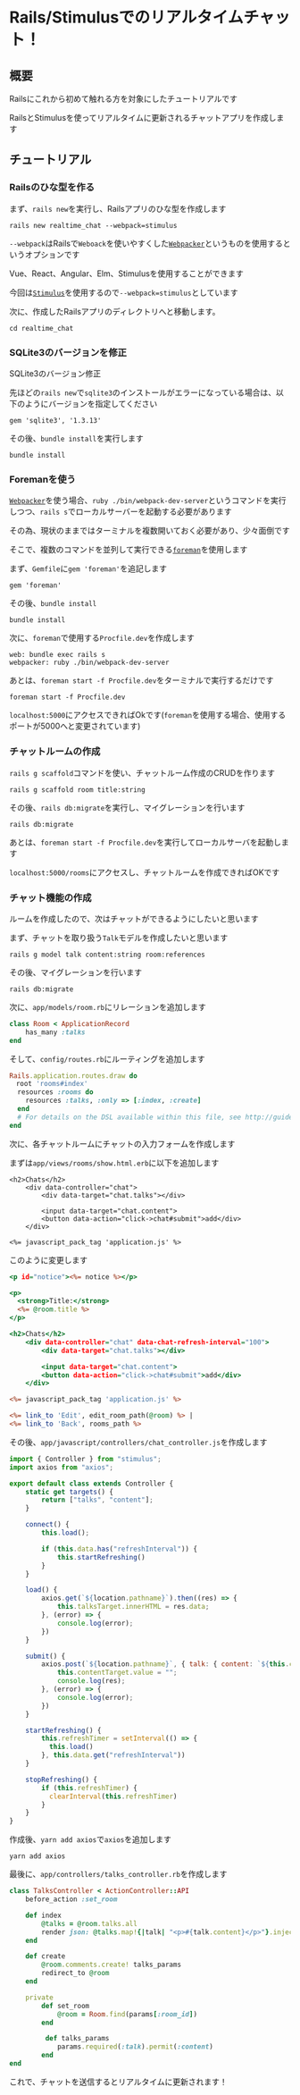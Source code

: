 # Rails/Stimulusでのリアルタイムチャット！
## 概要

Railsにこれから初めて触れる方を対象にしたチュートリアルです

RailsとStimulusを使ってリアルタイムに更新されるチャットアプリを作成します

## チュートリアル
### Railsのひな型を作る

まず、`rails new`を実行し、Railsアプリのひな型を作成します

```shell
rails new realtime_chat --webpack=stimulus
```

`--webpack`はRailsで`Weboack`を使いやすくした[`Webpacker`](https://github.com/rails/webpacker)というものを使用するというオプションです

Vue、React、Angular、Elm、Stimulusを使用することができます

今回は[`Stimulus`](https://github.com/stimulusjs/stimulus)を使用するので`--webpack=stimulus`としています

次に、作成したRailsアプリのディレクトリへと移動します。

```shell
cd realtime_chat
```

### SQLite3のバージョンを修正

SQLite3のバージョン修正

先ほどの`rails new`で`sqlite3`のインストールがエラーになっている場合は、以下のようにバージョンを指定してください

```ruby:Gemfile
gem 'sqlite3', '1.3.13'
```

その後、`bundle install`を実行します

```shell
bundle install
```

### Foremanを使う

[`Webpacker`](https://github.com/rails/webpacker)を使う場合、`ruby ./bin/webpack-dev-server`というコマンドを実行しつつ、`rails s`でローカルサーバーを起動する必要があります

その為、現状のままではターミナルを複数開いておく必要があり、少々面倒です

そこで、複数のコマンドを並列して実行できる[`foreman`](https://github.com/ddollar/foreman)を使用します

まず、`Gemfile`に`gem 'foreman'`を追記します

```ruby:Gemfile
gem 'foreman'
```

その後、`bundle install`

```shell
bundle install
```

次に、`foreman`で使用する`Procfile.dev`を作成します

```Procfile.dev
web: bundle exec rails s
webpacker: ruby ./bin/webpack-dev-server
```

あとは、`foreman start -f Procfile.dev`をターミナルで実行するだけです

```shell
foreman start -f Procfile.dev
```

`localhost:5000`にアクセスできればOkです(`foreman`を使用する場合、使用するポートが5000へと変更されています)

### チャットルームの作成

`rails g scaffold`コマンドを使い、チャットルーム作成のCRUDを作ります

```shell
rails g scaffold room title:string
```

その後、`rails db:migrate`を実行し、マイグレーションを行います

```shell
rails db:migrate
```

あとは、`foreman start -f Procfile.dev`を実行してローカルサーバを起動します

`localhost:5000/rooms`にアクセスし、チャットルームを作成できればOKです

### チャット機能の作成

ルームを作成したので、次はチャットができるようにしたいと思います

まず、チャットを取り扱う`Talk`モデルを作成したいと思います

```shell
rails g model talk content:string room:references
```

その後、マイグレーションを行います

```shell
rails db:migrate
```

次に、`app/models/room.rb`にリレーションを追加します

```ruby:app/models/room.rb
class Room < ApplicationRecord
    has_many :talks
end
```

そして、`config/routes.rb`にルーティングを追加します

```ruby:config/routes.rb
Rails.application.routes.draw do
　root 'rooms#index'
  resources :rooms do
    resources :talks, :only => [:index, :create]
  end
  # For details on the DSL available within this file, see http://guides.rubyonrails.org/routing.html
end
```
次に、各チャットルームにチャットの入力フォームを作成します

まずは`app/views/rooms/show.html.erb`に以下を追加します

```erb:
<h2>Chats</h2>
    <div data-controller="chat">
        <div data-target="chat.talks"></div>

        <input data-target="chat.content">
        <button data-action="click->chat#submit">add</div>
    </div>

<%= javascript_pack_tag 'application.js' %>
```

このように変更します

```erb:app/views/rooms/show.html.erb
<p id="notice"><%= notice %></p>

<p>
  <strong>Title:</strong>
  <%= @room.title %>
</p>

<h2>Chats</h2>
    <div data-controller="chat" data-chat-refresh-interval="100">
        <div data-target="chat.talks"></div>

        <input data-target="chat.content">
        <button data-action="click->chat#submit">add</div>
    </div>

<%= javascript_pack_tag 'application.js' %>

<%= link_to 'Edit', edit_room_path(@room) %> |
<%= link_to 'Back', rooms_path %>
```

その後、`app/javascript/controllers/chat_controller.js`を作成します

```js:app/javascript/controllers/chat_controller.js
import { Controller } from "stimulus";
import axios from "axios";

export default class extends Controller {
    static get targets() {
        return ["talks", "content"];
    }

    connect() {
        this.load();

        if (this.data.has("refreshInterval")) {
            this.startRefreshing()
        }
    }

    load() {
        axios.get(`${location.pathname}`).then((res) => {
            this.talksTarget.innerHTML = res.data;
        }, (error) => {
            console.log(error);
        })
    }

    submit() {
        axios.post(`${location.pathname}`, { talk: { content: `${this.contentTarget.value}` }}).then((res) => {
            this.contentTarget.value = "";
            console.log(res);
        }, (error) => {
            console.log(error);
        })
    }

    startRefreshing() {
        this.refreshTimer = setInterval(() => {
          this.load()
        }, this.data.get("refreshInterval"))
    }

    stopRefreshing() {
        if (this.refreshTimer) {
          clearInterval(this.refreshTimer)
        }
    }
}
```

作成後、`yarn add axios`で`axios`を追加します

```shell
yarn add axios
```

最後に、`app/controllers/talks_controller.rb`を作成します

```ruby:app/controllers/talks_controller.rb
class TalksController < ActionController::API
    before_action :set_room

    def index
        @talks = @room.talks.all
        render json: @talks.map!{|talk| "<p>#{talk.content}</p>"}.inject(:+)
    end

    def create
        @room.comments.create! talks_params
        redirect_to @room
    end

    private
        def set_room
            @room = Room.find(params[:room_id])
        end

         def talks_params
            params.required(:talk).permit(:content)
        end
end
```

これで、チャットを送信するとリアルタイムに更新されます！